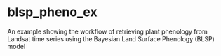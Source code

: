 # blsp_pheno_ex
An example showing the workflow of retrieving plant phenology from Landsat time series using the Bayesian Land Surface Phenology (BLSP) model
